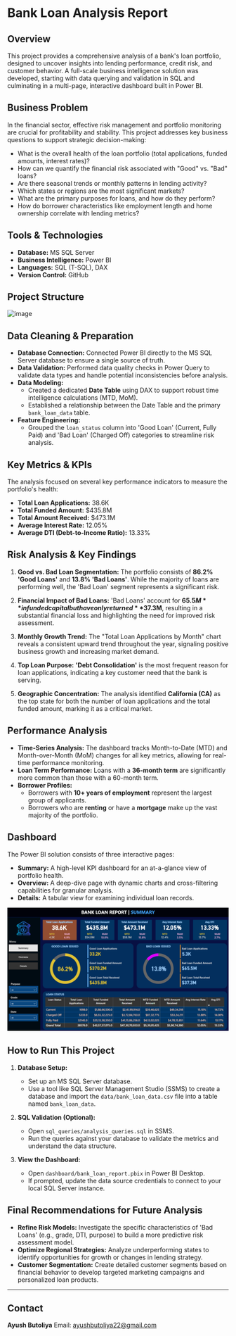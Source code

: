 # Bank Loan Analysis Report

## Overview

This project provides a comprehensive analysis of a bank's loan portfolio, designed to uncover insights into lending performance, credit risk, and customer behavior. A full-scale business intelligence solution was developed, starting with data querying and validation in SQL and culminating in a multi-page, interactive dashboard built in Power BI.

## Business Problem

In the financial sector, effective risk management and portfolio monitoring are crucial for profitability and stability. This project addresses key business questions to support strategic decision-making:
- What is the overall health of the loan portfolio (total applications, funded amounts, interest rates)?
- How can we quantify the financial risk associated with "Good" vs. "Bad" loans?
- Are there seasonal trends or monthly patterns in lending activity?
- Which states or regions are the most significant markets?
- What are the primary purposes for loans, and how do they perform?
- How do borrower characteristics like employment length and home ownership correlate with lending metrics?

## Tools & Technologies

- **Database:** MS SQL Server
- **Business Intelligence:** Power BI
- **Languages:** SQL (T-SQL), DAX
- **Version Control:** GitHub

## Project Structure
<img width="428" height="287" alt="image" src="https://github.com/user-attachments/assets/074d6092-e29b-415b-8f92-28880785ed65" />
                   

## Data Cleaning & Preparation

- **Database Connection:** Connected Power BI directly to the MS SQL Server database to ensure a single source of truth.
- **Data Validation:** Performed data quality checks in Power Query to validate data types and handle potential inconsistencies before analysis.
- **Data Modeling:**
    - Created a dedicated **Date Table** using DAX to support robust time intelligence calculations (MTD, MoM).
    - Established a relationship between the Date Table and the primary `bank_loan_data` table.
- **Feature Engineering:**
    - Grouped the `loan_status` column into 'Good Loan' (Current, Fully Paid) and 'Bad Loan' (Charged Off) categories to streamline risk analysis.

## Key Metrics & KPIs

The analysis focused on several key performance indicators to measure the portfolio's health:
- **Total Loan Applications:** 38.6K
- **Total Funded Amount:** $435.8M
- **Total Amount Received:** $473.1M
- **Average Interest Rate:** 12.05%
- **Average DTI (Debt-to-Income Ratio):** 13.33%

## Risk Analysis & Key Findings

1.  **Good vs. Bad Loan Segmentation:** The portfolio consists of **86.2% 'Good Loans'** and **13.8% 'Bad Loans'**. While the majority of loans are performing well, the 'Bad Loan' segment represents a significant risk.

2.  **Financial Impact of Bad Loans:** 'Bad Loans' account for **$65.5M** in funded capital but have only returned **$37.3M**, resulting in a substantial financial loss and highlighting the need for improved risk assessment.

3.  **Monthly Growth Trend:** The "Total Loan Applications by Month" chart reveals a consistent upward trend throughout the year, signaling positive business growth and increasing market demand.

4.  **Top Loan Purpose:** **'Debt Consolidation'** is the most frequent reason for loan applications, indicating a key customer need that the bank is serving.

5.  **Geographic Concentration:** The analysis identified **California (CA)** as the top state for both the number of loan applications and the total funded amount, marking it as a critical market.

## Performance Analysis

- **Time-Series Analysis:** The dashboard tracks Month-to-Date (MTD) and Month-over-Month (MoM) changes for all key metrics, allowing for real-time performance monitoring.
- **Loan Term Performance:** Loans with a **36-month term** are significantly more common than those with a 60-month term.
- **Borrower Profiles:**
    - Borrowers with **10+ years of employment** represent the largest group of applicants.
    - Borrowers who are **renting** or have a **mortgage** make up the vast majority of the portfolio.

## Dashboard

The Power BI solution consists of three interactive pages:
- **Summary:** A high-level KPI dashboard for an at-a-glance view of portfolio health.
- **Overview:** A deep-dive page with dynamic charts and cross-filtering capabilities for granular analysis.
- **Details:** A tabular view for examining individual loan records.

![Bank Loan Dashboard](images/bank-loan-report-summary.png)

## How to Run This Project

1.  **Database Setup:**
    - Set up an MS SQL Server database.
    - Use a tool like SQL Server Management Studio (SSMS) to create a database and import the `data/bank_loan_data.csv` file into a table named `bank_loan_data`.

2.  **SQL Validation (Optional):**
    - Open `sql_queries/analysis_queries.sql` in SSMS.
    - Run the queries against your database to validate the metrics and understand the data structure.

3.  **View the Dashboard:**
    - Open `dashboard/bank_loan_report.pbix` in Power BI Desktop.
    - If prompted, update the data source credentials to connect to your local SQL Server instance.

## Final Recommendations for Future Analysis

- **Refine Risk Models:** Investigate the specific characteristics of 'Bad Loans' (e.g., grade, DTI, purpose) to build a more predictive risk assessment model.
- **Optimize Regional Strategies:** Analyze underperforming states to identify opportunities for growth or changes in lending strategy.
- **Customer Segmentation:** Create detailed customer segments based on financial behavior to develop targeted marketing campaigns and personalized loan products.

---

## Contact

**Ayush Butoliya** 
Email: ayushbutoliya22@gmail.com
